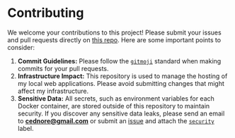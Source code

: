 # Contributing

We welcome your contributions to this project! Please submit your issues and pull requests directly on [this repo](https://github.com/cednore/localhostings). Here are some important points to consider:

1. **Commit Guidelines:** Please follow the [`gitmoji`](https://gitmoji.dev/) standard when making commits for your pull requests.
2. **Infrastructure Impact:** This repository is used to manage the hosting of my local web applications. Please avoid submitting changes that might affect my infrastructure.
3. **Sensitive Data:** All secrets, such as environment variables for each Docker container, are stored outside of this repository to maintain security. If you discover any sensitive data leaks, please send an email to **<cednore@gmail.com>** or submit an [issue](https://github.com/cednore/localhostings/issues) and attach the [`security`](https://github.com/cednore/localhostings/labels) label.
